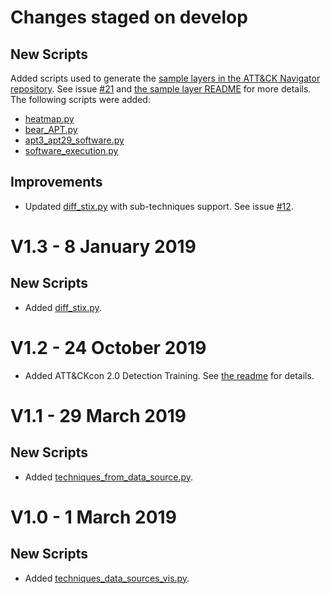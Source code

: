# Changes staged on develop
## New Scripts
Added scripts used to generate the [sample layers in the ATT&CK Navigator repository](https://github.com/mitre-attack/attack-navigator/tree/develop/layers/data/samples). See issue [#21](https://github.com/mitre-attack/attack-scripts/issues/21) and [the sample layer README](scripts/layers/samples/README.md) for more details. The following scripts were added:
- [heatmap.py](scripts/layers/samples/heatmap.py)
- [bear_APT.py](scripts/layers/samples/bear_APT.py)
- [apt3_apt29_software.py](scripts/layers/samples/apt3_apt29_software.py)
- [software_execution.py](scripts/layers/samples/software_execution.py)

## Improvements
- Updated [diff_stix.py](scripts/diff_stix.py) with sub-techniques support. See issue [#12](https://github.com/mitre-attack/attack-scripts/issues/12).

# V1.3 - 8 January 2019
## New Scripts
- Added [diff_stix.py](scripts/diff_stix.py).

# V1.2 - 24 October 2019
- Added ATT&CKcon 2.0 Detection Training. See [the readme](/trainings/detection-training/README.md) for details.

# V1.1 - 29 March 2019
## New Scripts
- Added [techniques_from_data_source.py](scripts/techniques_from_data_source.py).

# V1.0 - 1 March 2019
## New Scripts
- Added [techniques_data_sources_vis.py](scripts/techniques_data_sources_vis.py).
